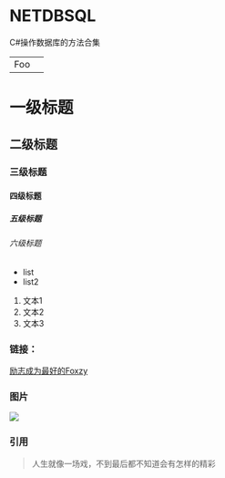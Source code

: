 NETDBSQL
========

C#操作数据库的方法合集

<table>
    <tr>
        <td>Foo</td>
        <td></td>
    </tr>
</table>

# 一级标题
## 二级标题
### 三级标题
#### 四级标题
##### 五级标题
###### 六级标题

- list
- list2

1. 文本1
2. 文本2
3. 文本3

### 链接：
[励志成为最好的Foxzy](https://lianyahui.github.io)

### 图片
![](http://ww4.sinaimg.cn/bmiddle/aa397b7fjw1dzplsgpdw5j.jpg)

### 引用
> 人生就像一场戏，不到最后都不知道会有怎样的精彩